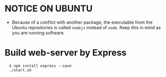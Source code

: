 # NOTICE ON UBUNTU

* Because of a conflict with another package, the executable from the Ubuntu repositories is called *_`nodejs`_* instead of *_`node`_*. Keep this in mind as you are running software.


# Build web-server by Express
  ```
    $ npm install express --save
    ./start.sh
  ```
